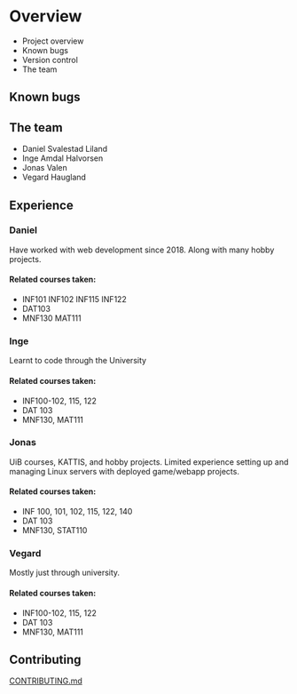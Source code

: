 # Overview
- Project overview
- Known bugs
- Version control
- The team

## Known bugs

## The team
- Daniel Svalestad Liland
- Inge Amdal Halvorsen
- Jonas Valen
- Vegard Haugland

## Experience

### Daniel
Have worked with web development since 2018. Along with many hobby projects.

#### Related courses taken:
- INF101 INF102 INF115 INF122
- DAT103
- MNF130 MAT111

### Inge
Learnt to code through the University

#### Related courses taken:
- INF100-102, 115, 122
- DAT 103
- MNF130, MAT111

### Jonas
UiB courses, KATTIS, and hobby projects.
Limited experience setting up and managing Linux servers with deployed game/webapp projects.

#### Related courses taken:
- INF 100, 101, 102, 115, 122, 140
- DAT 103
- MNF130, STAT110

### Vegard
Mostly just through university.

#### Related courses taken:
- INF100-102, 115, 122
- DAT 103
- MNF130, MAT111

## Contributing
[CONTRIBUTING.md](./CONTRIBUTING.md)